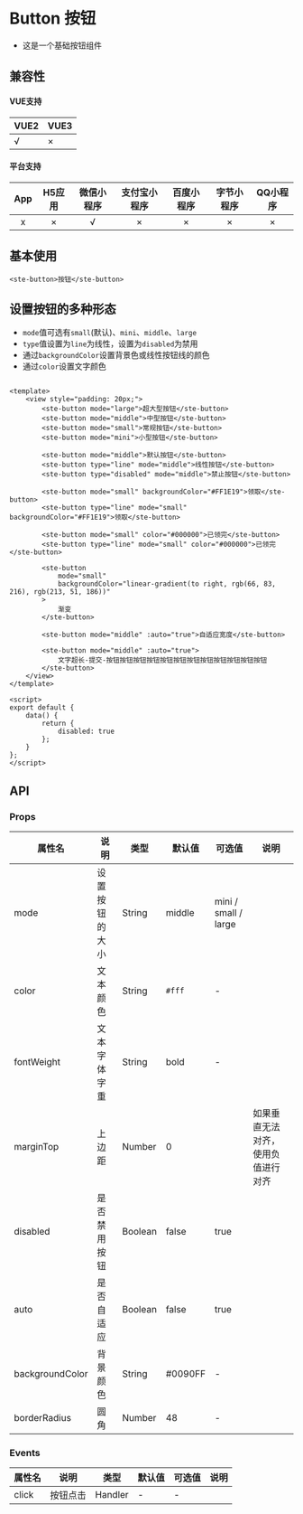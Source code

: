 # Button 按钮
- 这是一个基础按钮组件

## 兼容性
#### VUE支持 
|VUE2        | VUE3        |
|---        |---        |
|√                | ×                |
#### 平台支持
|App|H5应用	|微信小程序	|支付宝小程序	|百度小程序	|字节小程序	|QQ小程序	|
|:-:|:-:	|:-:		|:-:			|:-:		|:-:		|:-:		|
|x	|×		|√			|×				|×			|×			|×			|


## 基本使用

```
<ste-button>按钮</ste-button>
```

## 设置按钮的多种形态
- ```mode```值可选有```small```(默认)、```mini```、```middle```、```large```
- ```type```值设置为```line```为线性，设置为```disabled```为禁用
- 通过```backgroundColor```设置背景色或线性按钮线的颜色
- 通过```color```设置文字颜色
```

<template>
	<view style="padding: 20px;">
		<ste-button mode="large">超大型按钮</ste-button>
		<ste-button mode="middle">中型按钮</ste-button>
		<ste-button mode="small">常规按钮</ste-button>
		<ste-button mode="mini">小型按钮</ste-button>
		
		<ste-button mode="middle">默认按钮</ste-button>
		<ste-button type="line" mode="middle">线性按钮</ste-button>
		<ste-button type="disabled" mode="middle">禁止按钮</ste-button>
		
		<ste-button mode="small" backgroundColor="#FF1E19">领取</ste-button>
		<ste-button type="line" mode="small" backgroundColor="#FF1E19">领取</ste-button>

		<ste-button mode="small" color="#000000">已领完</ste-button>
		<ste-button type="line" mode="small" color="#000000">已领完</ste-button>

		<ste-button
			mode="small"
			backgroundColor="linear-gradient(to right, rgb(66, 83, 216), rgb(213, 51, 186))"
		>
			渐变
		</ste-button>
		
		<ste-button mode="middle" :auto="true">自适应宽度</ste-button>
		
		<ste-button mode="middle" :auto="true">
			文字超长-提交-按钮按钮按钮按钮按钮按钮按钮按钮按钮按钮按钮按钮
		</ste-button>
	</view>
</template>

<script>
export default {
	data() {
		return {
			disabled: true
		};
	}
};
</script>

```

## API
### Props
| 属性名			| 说明			|类型			|默认值		| 可选值					|说明									|
| ------			| -----------	|	-----------	|-----------|-----------			|	---------							|
| mode				|设置按钮的大小	|String			|middle		|mini / small / large	|										|
| color				|文本颜色		|String			|```#fff```	|-						|										|
| fontWeight		|文本字体字重	|String			|bold		|-						|										|
| marginTop			|上边距			|Number			|0			|						|	如果垂直无法对齐，使用负值进行对齐	|
| disabled			|是否禁用按钮	|Boolean		|false		|true					|										|
| auto				|是否自适应		|Boolean		|false		|true					|										|
| backgroundColor	|背景颜色		|String			|#0090FF	|-						|										|
| borderRadius		|圆角			|Number			|48			|-						|										|

### Events
| 属性名| 说明			|类型			|默认值		| 可选值		|说明			|
| ------| -----------	|	-----------	|-----------|-----------|	---------	|
| click	|按钮点击		|Handler		|-			|-			|				|